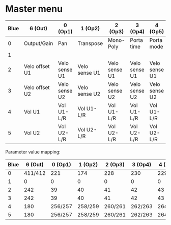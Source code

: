 # Master menu

| Blue | 6 (Out) | 0 (Op1) | 1 (Op2) | 2 (Op3) | 3 (Op4) | 4 (Op5) | 5 (Op6) |
|------|---------|---------|---------|---------|---------|---------|---------|
| 0 | Output/Gain | Pan | Transpose | Mono-Poly | Porta time | Porta mode | Tuning |
| 1 |   |   |   |   |   |   |   |
| 2 | Velo offset U1 | Velo sense U1 | Velo sense U1 | Velo sense U1 | Velo sense U1 | Velo sense U1 | Velo sense U1 |
| 3 | Velo offset U2 | Velo sense U2 | Velo sense U2 | Velo sense U2 | Velo sense U2 | Velo sense U2 | Velo sense U2 |
| 4 | Vol U1 | Vol U1-L/R | Vol U1-L/R | Vol U1-L/R | Vol U1-L/R | Vol U1-L/R | Vol U1-L/R |
| 5 | Vol U2 | Vol U2-L/R | Vol U2-L/R | Vol U2-L/R | Vol U2-L/R | Vol U2-L/R | Vol U2-L/R |

Parameter value mapping:

| Blue | 6 (Out) | 0 (Op1) | 1 (Op2) | 2 (Op3) | 3 (Op4) | 4 (Op5) | 5 (Op6) |
|------|---------|---------|---------|---------|---------|---------|---------|
| 0 | 411/412 | 221 | 174 | 228 | 230 | 229 | 251 |
| 1 | 0 | 0 | 0 | 0 | 0 | 0 | 0 |
| 2 | 242 | 39 | 40 | 41 | 42 | 43 | 44 |
| 3 | 242 | 39 | 40 | 41 | 42 | 43 | 44 |
| 4 | 180 | 256/257 | 258/259 | 260/261 | 262/263 | 264/265 | 266/267 |
| 5 | 180 | 256/257 | 258/259 | 260/261 | 262/263 | 264/265 | 266/267 |
